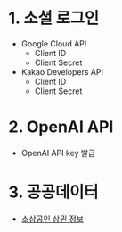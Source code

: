 # 1. 소셜 로그인
- Google Cloud API
    - Client ID
    - Client Secret
- Kakao Developers API
    - Client ID
    - Client Secret
# 2. OpenAI API
- OpenAI API key 발급
# 3. 공공데이터
- [소상공인 상권 정보](https://www.data.go.kr/data/15083033/fileData.do)